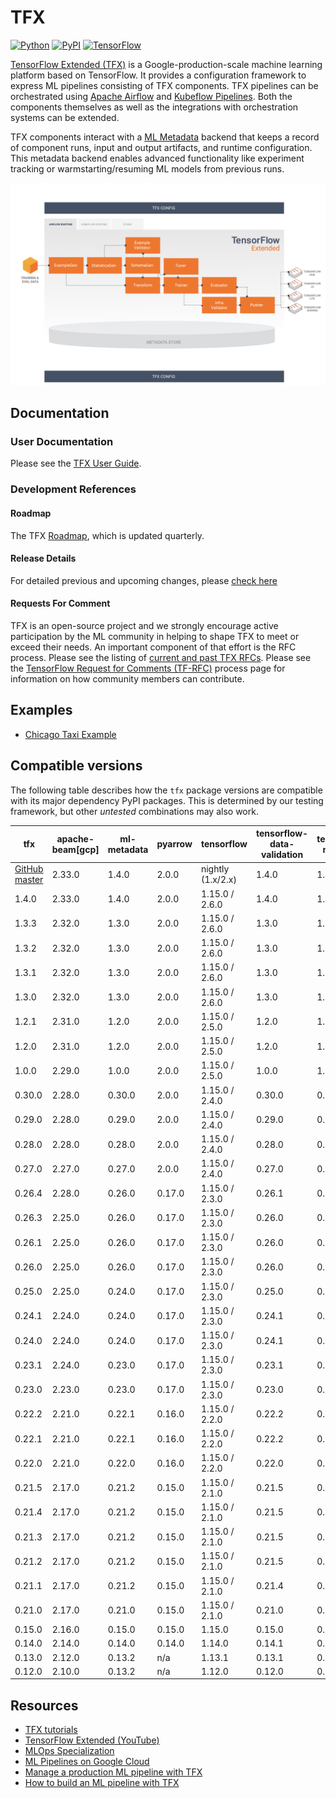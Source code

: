 <!-- See: www.tensorflow.org/tfx/ -->

# TFX

[![Python](https://img.shields.io/pypi/pyversions/tfx.svg?style=plastic)](https://github.com/tensorflow/tfx)
[![PyPI](https://badge.fury.io/py/tfx.svg)](https://badge.fury.io/py/tfx)
[![TensorFlow](https://img.shields.io/badge/TensorFow-page-orange)](https://www.tensorflow.org/tfx)

[TensorFlow Extended (TFX)](https://tensorflow.org/tfx) is a
Google-production-scale machine learning platform based on TensorFlow. It
provides a configuration framework to express ML pipelines consisting of TFX
components. TFX pipelines can be orchestrated using
[Apache Airflow](https://airflow.apache.org/) and
[Kubeflow Pipelines](https://www.kubeflow.org/). Both the components themselves
as well as the integrations with orchestration systems can be extended.

TFX components interact with a
[ML Metadata](https://github.com/google/ml-metadata) backend that keeps a record
of component runs, input and output artifacts, and runtime configuration. This
metadata backend enables advanced functionality like experiment tracking or
warmstarting/resuming ML models from previous runs.

![TFX Components](https://raw.githubusercontent.com/tensorflow/tfx/master/docs/guide/images/prog_fin.png)

## Documentation

### User Documentation

Please see the
[TFX User Guide](https://github.com/tensorflow/tfx/blob/master/docs/guide/index.md).

### Development References

#### Roadmap

The TFX [Roadmap](https://github.com/tensorflow/tfx/blob/master/ROADMAP.md),
which is updated quarterly.

#### Release Details

For detailed previous and upcoming changes, please
[check here](https://github.com/tensorflow/tfx/blob/master/RELEASE.md)

#### Requests For Comment

TFX is an open-source project and we strongly encourage active participation
by the ML community in helping to shape TFX to meet or exceed their needs. An
important component of that effort is the RFC process.  Please see the listing
of [current and past TFX RFCs](RFCs.md). Please see the
[TensorFlow Request for Comments (TF-RFC)](https://github.com/tensorflow/community/blob/master/governance/TF-RFCs.md)
process page for information on how community members can contribute.

## Examples

*   [Chicago Taxi Example](https://github.com/tensorflow/tfx/tree/master/tfx/examples/chicago_taxi_pipeline)

## Compatible versions

The following table describes how the `tfx` package versions are compatible with
its major dependency PyPI packages. This is determined by our testing framework,
but other *untested* combinations may also work.

tfx                                                                       | apache-beam[gcp] | ml-metadata | pyarrow | tensorflow        | tensorflow-data-validation | tensorflow-metadata | tensorflow-model-analysis | tensorflow-serving-api | tensorflow-transform | tfx-bsl
------------------------------------------------------------------------- | ---------------- | ----------- | ------- | ----------------- | -------------------------- | ------------------- | ------------------------- | ---------------------- | -------------------- | -------
[GitHub master](https://github.com/tensorflow/tfx/blob/master/RELEASE.md) | 2.33.0           | 1.4.0       | 2.0.0   | nightly (1.x/2.x) | 1.4.0                      | 1.4.0               | 0.35.0                    | 2.6.0                  | 1.4.0                | 1.4.0
1.4.0                                                                     | 2.33.0           | 1.4.0       | 2.0.0   | 1.15.0 / 2.6.0    | 1.4.0                      | 1.4.0               | 0.35.0                    | 2.6.0                  | 1.4.0                | 1.4.0
1.3.3                                                                     | 2.32.0           | 1.3.0       | 2.0.0   | 1.15.0 / 2.6.0    | 1.3.0                      | 1.2.0               | 0.34.1                    | 2.6.0                  | 1.3.0                | 1.3.0
1.3.2                                                                     | 2.32.0           | 1.3.0       | 2.0.0   | 1.15.0 / 2.6.0    | 1.3.0                      | 1.2.0               | 0.34.1                    | 2.6.0                  | 1.3.0                | 1.3.0
1.3.1                                                                     | 2.32.0           | 1.3.0       | 2.0.0   | 1.15.0 / 2.6.0    | 1.3.0                      | 1.2.0               | 0.34.1                    | 2.6.0                  | 1.3.0                | 1.3.0
1.3.0                                                                     | 2.32.0           | 1.3.0       | 2.0.0   | 1.15.0 / 2.6.0    | 1.3.0                      | 1.2.0               | 0.34.1                    | 2.6.0                  | 1.3.0                | 1.3.0
1.2.1                                                                     | 2.31.0           | 1.2.0       | 2.0.0   | 1.15.0 / 2.5.0    | 1.2.0                      | 1.2.0               | 0.33.0                    | 2.5.1                  | 1.2.0                | 1.2.0
1.2.0                                                                     | 2.31.0           | 1.2.0       | 2.0.0   | 1.15.0 / 2.5.0    | 1.2.0                      | 1.2.0               | 0.33.0                    | 2.5.1                  | 1.2.0                | 1.2.0
1.0.0                                                                     | 2.29.0           | 1.0.0       | 2.0.0   | 1.15.0 / 2.5.0    | 1.0.0                      | 1.0.0               | 0.31.0                    | 2.5.1                  | 1.0.0                | 1.0.0
0.30.0                                                                    | 2.28.0           | 0.30.0      | 2.0.0   | 1.15.0 / 2.4.0    | 0.30.0                     | 0.30.0              | 0.30.0                    | 2.4.0                  | 0.30.0               | 0.30.0
0.29.0                                                                    | 2.28.0           | 0.29.0      | 2.0.0   | 1.15.0 / 2.4.0    | 0.29.0                     | 0.29.0              | 0.29.0                    | 2.4.0                  | 0.29.0               | 0.29.0
0.28.0                                                                    | 2.28.0           | 0.28.0      | 2.0.0   | 1.15.0 / 2.4.0    | 0.28.0                     | 0.28.0              | 0.28.0                    | 2.4.0                  | 0.28.0               | 0.28.1
0.27.0                                                                    | 2.27.0           | 0.27.0      | 2.0.0   | 1.15.0 / 2.4.0    | 0.27.0                     | 0.27.0              | 0.27.0                    | 2.4.0                  | 0.27.0               | 0.27.0
0.26.4                                                                    | 2.28.0           | 0.26.0      | 0.17.0  | 1.15.0 / 2.3.0    | 0.26.1                     | 0.26.0              | 0.26.0                    | 2.3.0                  | 0.26.0               | 0.26.0
0.26.3                                                                    | 2.25.0           | 0.26.0      | 0.17.0  | 1.15.0 / 2.3.0    | 0.26.0                     | 0.26.0              | 0.26.0                    | 2.3.0                  | 0.26.0               | 0.26.0
0.26.1                                                                    | 2.25.0           | 0.26.0      | 0.17.0  | 1.15.0 / 2.3.0    | 0.26.0                     | 0.26.0              | 0.26.0                    | 2.3.0                  | 0.26.0               | 0.26.0
0.26.0                                                                    | 2.25.0           | 0.26.0      | 0.17.0  | 1.15.0 / 2.3.0    | 0.26.0                     | 0.26.0              | 0.26.0                    | 2.3.0                  | 0.26.0               | 0.26.0
0.25.0                                                                    | 2.25.0           | 0.24.0      | 0.17.0  | 1.15.0 / 2.3.0    | 0.25.0                     | 0.25.0              | 0.25.0                    | 2.3.0                  | 0.25.0               | 0.25.0
0.24.1                                                                    | 2.24.0           | 0.24.0      | 0.17.0  | 1.15.0 / 2.3.0    | 0.24.1                     | 0.24.0              | 0.24.3                    | 2.3.0                  | 0.24.1               | 0.24.1
0.24.0                                                                    | 2.24.0           | 0.24.0      | 0.17.0  | 1.15.0 / 2.3.0    | 0.24.1                     | 0.24.0              | 0.24.3                    | 2.3.0                  | 0.24.1               | 0.24.1
0.23.1                                                                    | 2.24.0           | 0.23.0      | 0.17.0  | 1.15.0 / 2.3.0    | 0.23.1                     | 0.23.0              | 0.23.0                    | 2.3.0                  | 0.23.0               | 0.23.0
0.23.0                                                                    | 2.23.0           | 0.23.0      | 0.17.0  | 1.15.0 / 2.3.0    | 0.23.0                     | 0.23.0              | 0.23.0                    | 2.3.0                  | 0.23.0               | 0.23.0
0.22.2                                                                    | 2.21.0           | 0.22.1      | 0.16.0  | 1.15.0 / 2.2.0    | 0.22.2                     | 0.22.2              | 0.22.2                    | 2.2.0                  | 0.22.0               | 0.22.1
0.22.1                                                                    | 2.21.0           | 0.22.1      | 0.16.0  | 1.15.0 / 2.2.0    | 0.22.2                     | 0.22.2              | 0.22.2                    | 2.2.0                  | 0.22.0               | 0.22.1
0.22.0                                                                    | 2.21.0           | 0.22.0      | 0.16.0  | 1.15.0 / 2.2.0    | 0.22.0                     | 0.22.0              | 0.22.1                    | 2.2.0                  | 0.22.0               | 0.22.0
0.21.5                                                                    | 2.17.0           | 0.21.2      | 0.15.0  | 1.15.0 / 2.1.0    | 0.21.5                     | 0.21.1              | 0.21.5                    | 2.1.0                  | 0.21.2               | 0.21.4
0.21.4                                                                    | 2.17.0           | 0.21.2      | 0.15.0  | 1.15.0 / 2.1.0    | 0.21.5                     | 0.21.1              | 0.21.5                    | 2.1.0                  | 0.21.2               | 0.21.4
0.21.3                                                                    | 2.17.0           | 0.21.2      | 0.15.0  | 1.15.0 / 2.1.0    | 0.21.5                     | 0.21.1              | 0.21.5                    | 2.1.0                  | 0.21.2               | 0.21.4
0.21.2                                                                    | 2.17.0           | 0.21.2      | 0.15.0  | 1.15.0 / 2.1.0    | 0.21.5                     | 0.21.1              | 0.21.5                    | 2.1.0                  | 0.21.2               | 0.21.4
0.21.1                                                                    | 2.17.0           | 0.21.2      | 0.15.0  | 1.15.0 / 2.1.0    | 0.21.4                     | 0.21.1              | 0.21.4                    | 2.1.0                  | 0.21.2               | 0.21.3
0.21.0                                                                    | 2.17.0           | 0.21.0      | 0.15.0  | 1.15.0 / 2.1.0    | 0.21.0                     | 0.21.0              | 0.21.1                    | 2.1.0                  | 0.21.0               | 0.21.0
0.15.0                                                                    | 2.16.0           | 0.15.0      | 0.15.0  | 1.15.0            | 0.15.0                     | 0.15.0              | 0.15.2                    | 1.15.0                 | 0.15.0               | 0.15.1
0.14.0                                                                    | 2.14.0           | 0.14.0      | 0.14.0  | 1.14.0            | 0.14.1                     | 0.14.0              | 0.14.0                    | 1.14.0                 | 0.14.0               | n/a
0.13.0                                                                    | 2.12.0           | 0.13.2      | n/a     | 1.13.1            | 0.13.1                     | 0.13.0              | 0.13.2                    | 1.13.0                 | 0.13.0               | n/a
0.12.0                                                                    | 2.10.0           | 0.13.2      | n/a     | 1.12.0            | 0.12.0                     | 0.12.1              | 0.12.1                    | 1.12.0                 | 0.12.0               | n/a

## Resources

*   [TFX tutorials ](https://www.tensorflow.org/tfx/tutorials)
*   [TensorFlow Extended (YouTube)](https://www.youtube.com/playlist?list=PLQY2H8rRoyvxR15n04JiW0ezF5HQRs_8F)
*   [ MLOps Specialization ](https://www.coursera.org/specializations/machine-learning-engineering-for-production-mlops)
*   [ML Pipelines on Google Cloud](https://www.coursera.org/learn/ml-pipelines-google-cloud?specialization=preparing-for-google-cloud-machine-learning-engineer-professional-certificate)
*   [Manage a production ML pipeline with TFX](https://www.youtube.com/watch?v=QQ13-Tkrbls)
*   [How to build an ML pipeline with TFX](https://www.youtube.com/watch?v=17l3VR2MIeg)
